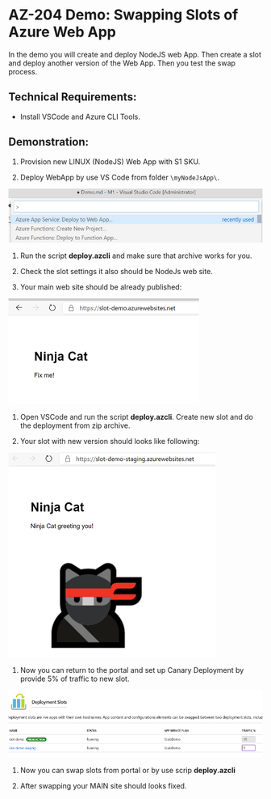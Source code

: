 # AZ-204 Demo: Swapping Slots of Azure Web App

In the demo you will create and deploy NodeJS web App. 
Then create a slot and deploy another version of the Web App. 
Then you test the swap process.

## Technical Requirements:

- Install VSCode and Azure CLI Tools.

## Demonstration:

1. Provision new LINUX (NodeJS) Web App with S1 SKU.

1. Deploy WebApp by use VS Code from folder `\myNodeJsApp\`. 

![Deploy](deploy.png)

1. Run the script **deploy.azcli** and make sure that archive works for you. 

1. Check the slot settings it also should be NodeJs web site.

1. Your main web site should be already published:

![FixMe](fixme.png)

1. Open VSCode and run the script **deploy.azcli**. Create new slot and do the deployment from zip archive. 

1. Your slot with new version should looks like following:

![Fixed](fixed.png)

1. Now you can return to the portal and set up Canary Deployment by provide 5% of traffic to new slot.

![Fixed](swap.png)

1. Now you can swap slots from portal or by use scrip **deploy.azcli**

1. After swapping your MAIN site should looks fixed.

